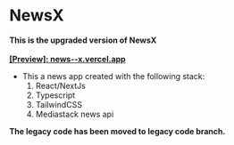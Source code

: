 # NewsX
**This is the upgraded version of NewsX** <br> <br>
**[[Preview]: news--x.vercel.app ](https://newsx--vercel.app)**
- This a news app created with the following stack:
    1. React/NextJs
    2. Typescript
    3. TailwindCSS
    4. Mediastack news api


**The legacy code has been moved to legacy code branch.**